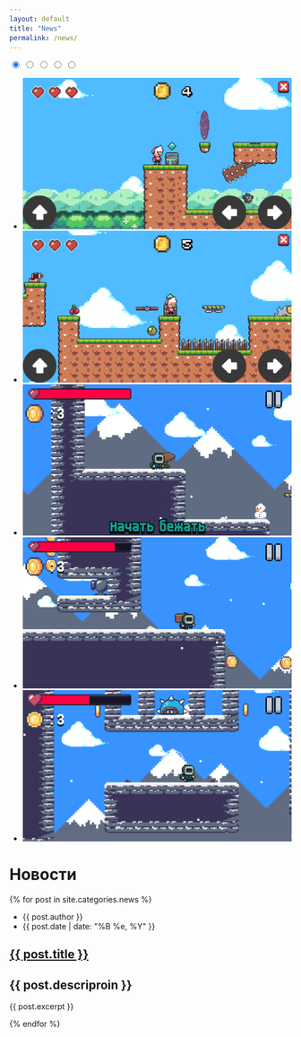 ```yaml
---
layout: default
title: "News"
permalink: /news/
---
```


<div class="s-wrap s-type-1" role="slider">
  <input type="radio" id="s-1" name="slider-control" checked="checked">
  <input type="radio" id="s-2" name="slider-control">
  <input type="radio" id="s-3" name="slider-control">
  <input type="radio" id="s-4" name="slider-control">
  <input type="radio" id="s-5" name="slider-control">
  <ul class="s-content">
    <li class="s-item s-item-1"><img src="/images/post/hero-tommy/Screenshot_2022-07-08-14-41-01_1920x1080.png" alt=""></li>
    <li class="s-item s-item-1"><img src="/images/post/hero-tommy/Screenshot_2022-07-08-14-41-17_1920x1080.png" alt=""></li>
    <li class="s-item s-item-1"><img src="/images/post/comrun/Screenshot_2022-07-07-18-23-33_1920x1080.png" alt=""></li>
    <li class="s-item s-item-1"><img src="/images/post/comrun/Screenshot_2022-07-07-18-24-48_1920x1080.png" alt=""></li>
    <li class="s-item s-item-1"><img src="/images/post/comrun/Screenshot_2022-07-07-18-25-23_1920x1080.png" alt=""></li>
  </ul>
  <div class="s-control">
    <label class="s-c-1" for="s-1"></label>
    <label class="s-c-2" for="s-2"></label>
    <label class="s-c-3" for="s-3"></label>
    <label class="s-c-4" for="s-4"></label>
    <label class="s-c-5" for="s-5"></label>
  </div>
  <div class="s-nav">
    <label class="s-nav-1 right" for="s-2"></label>
    <label class="s-nav-2 left" for="s-1"></label>
    <label class="s-nav-2 right" for="s-3"></label>
    <label class="s-nav-3 left" for="s-2"></label>
    <label class="s-nav-3 right" for="s-4"></label>
    <label class="s-nav-4 left" for="s-3"></label>
    <label class="s-nav-4 right" for="s-5"></label>
    <label class="s-nav-5 left" for="s-4"></label>
  </div>
</div>

<h1 class="title-page">Новости</h1>

<div class="posts">
  {% for post in site.categories.news %}
  <article class="post">
    <div class="blog-card">
      <div class="meta">
        <div class="photo" style="background-image: url( {{ post.images }} )"></div>
        <ul class="details">
          <li class="author">{{ post.author }}</li>
          <li class="date">{{ post.date | date: "%B %e, %Y" }}</li>
        </ul>
      </div>
      <div class="description">
        <h1><a href="{{ site.baseurl }}{{ post.url }}">{{ post.title }}</a></h1>
        <h2>{{ post.descriproin }}</h2>
        <p> {{ post.excerpt }} </p>
      </div>
    </div>
  </article>
  {% endfor %}